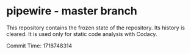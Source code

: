 # pipewire - master branch

This repository contains the frozen state of the repository.
Its history is cleared. It is used only for static code
analysis with Codacy.

Commit Time: 1718748314